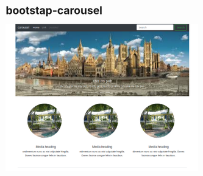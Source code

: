 # bootstap-carousel
<img src="https://github.com/Shadia-Nasman/bootstap-carousel/blob/master/Screenshot_2019-12-20%20carousel(1).png">
